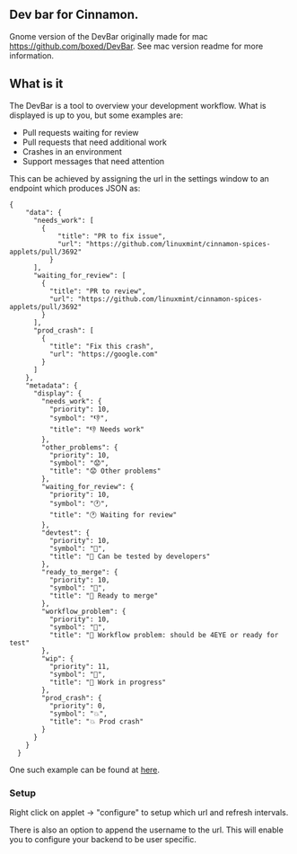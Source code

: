 ## Dev bar for Cinnamon. 

Gnome version of the DevBar originally made for mac https://github.com/boxed/DevBar.
See mac version readme for more information.

## What is it

The DevBar is a tool to overview your development workflow. 
What is displayed is up to you, but some examples are:
 - Pull requests waiting for review
 - Pull requests that need additional work
 - Crashes in an environment
 - Support messages that need attention

This can be achieved by assigning the url in the settings window to an endpoint which produces JSON as:

```
{
    "data": {
      "needs_work": [
        {
            "title": "PR to fix issue",
            "url": "https://github.com/linuxmint/cinnamon-spices-applets/pull/3692"
          }
      ],
      "waiting_for_review": [
        {
          "title": "PR to review",
          "url": "https://github.com/linuxmint/cinnamon-spices-applets/pull/3692"
        }
      ],
      "prod_crash": [
        {
          "title": "Fix this crash",
          "url": "https://google.com"
        }
      ]
    },
    "metadata": {
      "display": {
        "needs_work": {
          "priority": 10,
          "symbol": "👎",
          "title": "👎 Needs work"
        },
        "other_problems": {
          "priority": 10,
          "symbol": "😟",
          "title": "😟 Other problems"
        },
        "waiting_for_review": {
          "priority": 10,
          "symbol": "🕐",
          "title": "🕐 Waiting for review"
        },
        "devtest": {
          "priority": 10,
          "symbol": "🧪",
          "title": "🧪 Can be tested by developers"
        },
        "ready_to_merge": {
          "priority": 10,
          "symbol": "🎉",
          "title": "🎉 Ready to merge"
        },
        "workflow_problem": {
          "priority": 10,
          "symbol": "🤨",
          "title": "🤨 Workflow problem: should be 4EYE or ready for test"
        },
        "wip": {
          "priority": 11,
          "symbol": "🚧",
          "title": "🚧 Work in progress"
        },
        "prod_crash": {
          "priority": 0,
          "symbol": "💥",
          "title": "💥 Prod crash"
        }
      }
    }
  }
```
 One such example can be found at [here](https://raw.githubusercontent.com/ludvigbostrom/DevBarGnome/master/example.json?). 

### Setup
Right click on applet -> "configure" to setup which url and refresh intervals.

There is also an option to append the username to the url. This will enable you to configure your backend to be user specific.


